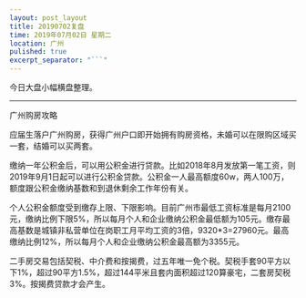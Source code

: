 ```yaml
---
layout: post_layout
title: 20190702复盘
time: 2019年07月02日 星期二
location: 广州
pulished: true
excerpt_separator: "```"
---
```



 今日大盘小幅横盘整理。
 
 --------------------------------------------------------------------------------------
 
 广州购房攻略
 
 应届生落户广州购房，获得广州户口即开始拥有购房资格，未婚可以在限购区域买一套，结婚可以买两套。
 
 缴纳一年公积金后，可以用公积金进行贷款。比如2018年8月发放第一笔工资，则2019年9月1日起可以进行公积金贷款。公积金一人最高额度60w，两人100万，额度跟公积金缴纳基数和到退休剩余工作年份有关。
 
 个人公积金额度受到缴存上限、下限影响。目前广州市最低工资标准是每月2100元，缴纳比例下限5%，所以每月个人和企业缴纳公积金最低额为105元。缴存最高基数是城镇非私营单位在岗职工月平均工资的3倍，9320*3=27960元。最高缴纳比例12%，所以每月个人和企业缴纳公积金最高额为3355元。
 
 二手房交易包括契税、中介费和按揭费，过五年唯一免个税。契税手套90平方以下1%，超过90平方1.5%，超过144平米且套内面积超过120算豪宅，二套房契税3%。按揭费贷款才会产生。
 
 

